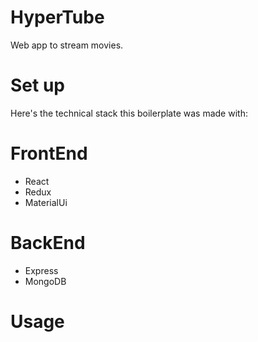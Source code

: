 # HyperTube

Web app to stream movies.

# Set up

Here's the technical stack this boilerplate was made with:

# FrontEnd

- React
- Redux
- MaterialUi

# BackEnd

- Express
- MongoDB

# Usage
